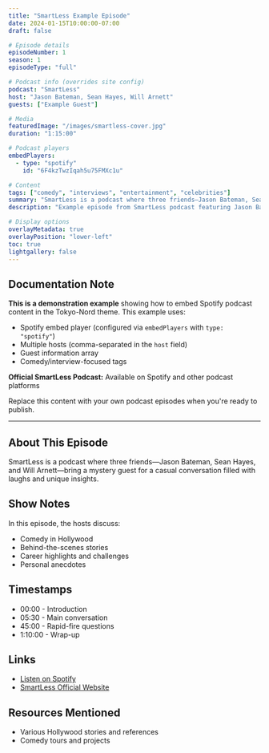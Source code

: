 ```yaml
---
title: "SmartLess Example Episode"
date: 2024-01-15T10:00:00-07:00
draft: false

# Episode details
episodeNumber: 1
season: 1
episodeType: "full"

# Podcast info (overrides site config)
podcast: "SmartLess"
host: "Jason Bateman, Sean Hayes, Will Arnett"
guests: ["Example Guest"]

# Media
featuredImage: "/images/smartless-cover.jpg"
duration: "1:15:00"

# Podcast players
embedPlayers:
  - type: "spotify"
    id: "6F4kzTwzIqah5u75FMXc1u"

# Content
tags: ["comedy", "interviews", "entertainment", "celebrities"]
summary: "SmartLess is a podcast where three friends—Jason Bateman, Sean Hayes, and Will Arnett—bring a mystery guest for a casual conversation filled with laughs."
description: "Example episode from SmartLess podcast featuring Jason Bateman, Sean Hayes, and Will Arnett"

# Display options
overlayMetadata: true
overlayPosition: "lower-left"
toc: true
lightgallery: false
---
```


## Documentation Note

**This is a demonstration example** showing how to embed Spotify podcast content in the Tokyo-Nord theme. This example uses:

- Spotify embed player (configured via `embedPlayers` with `type: "spotify"`)
- Multiple hosts (comma-separated in the `host` field)
- Guest information array
- Comedy/interview-focused tags

**Official SmartLess Podcast:** Available on Spotify and other podcast platforms

Replace this content with your own podcast episodes when you're ready to publish.

---

## About This Episode

SmartLess is a podcast where three friends—Jason Bateman, Sean Hayes, and Will Arnett—bring a mystery guest for a casual conversation filled with laughs and unique insights.

## Show Notes

In this episode, the hosts discuss:

- Comedy in Hollywood
- Behind-the-scenes stories
- Career highlights and challenges
- Personal anecdotes

## Timestamps

- 00:00 - Introduction
- 05:30 - Main conversation
- 45:00 - Rapid-fire questions
- 1:10:00 - Wrap-up

## Links

- [Listen on Spotify](https://open.spotify.com/episode/6F4kzTwzIqah5u75FMXc1u)
- [SmartLess Official Website](https://www.smartless.com)

## Resources Mentioned

- Various Hollywood stories and references
- Comedy tours and projects
